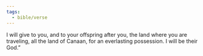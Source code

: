 ```yaml
---
tags:
  - bible/verse
---
```

I will give to you, and to your offspring after you, the land where you are traveling, all the land of Canaan, for an everlasting possession. I will be their God.”